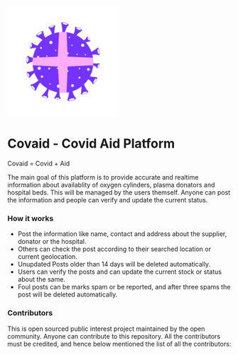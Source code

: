 <img src="/assets/logo/logo256X256.png" alt="Covaid Logo" width="250" height="250" border-radius="20">

# Covaid - Covid Aid Platform

Covaid = Covid + Aid

The main goal of this platform is to provide accurate and realtime information about availablity of oxygen cylinders, plasma donators and hospital beds.
This will be managed by the users themself. Anyone can post the information and people can verify and update the current status. 

### How it works

- Post the information like name, contact and address about the supplier, donator or the hospital.
- Others can check the post according to their searched location or current geolocation.
- Unupdated Posts older than 14 days will be deleted automatically.
- Users can verify the posts and can update the current stock or status about the same.
- Foul posts can be marks spam or be reported, and after three spams the post will be deleted automatically.

### Contributors

This is open sourced public interest project maintained by the open community. Anyone can contribute to this repository. All the contributors must be credited, and hence below mentioned the list of all the contributors:
